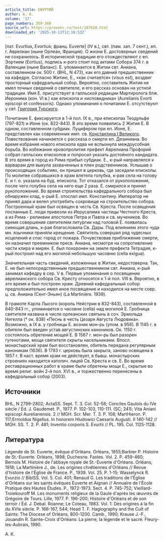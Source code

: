 ```yaml
---
article_title: ЕВУРТИЙ
author: А. К.
volume: '17'
page_numbers: 359-360
source_url: https://pravenc.ru/text/187620.html
downloaded_at: '2025-10-13T12:16:53Z'
---
```


[лат. Evurtius, Evortius; франц. Euverte] (IV в.), свт. (пам. зап. 7 сент.), еп. г. Аврелиан (ныне Орлеан, Франция). О жизни Е. достоверных сведений не сохранилось. В исторической традиции его отождествляют с еп. Эортием (Eortius), подпись к-рого стоит под актами Собора 374 г. в Валенции (ныне Валанс). Е. упоминается в Житии свт. Аниана, составленном ок. 500 г. (BHL, N 473), как его давний предшественник на кафедре. Согласно Житию, Е., «как считается» (visus est), воздвиг просторный кафедральный собор. Вероятно, составитель Жития не имел точных сведений о святителе, и его рассказ основан на устной традиции. Имя Е. присутствует в галльской редакции Мартиролога блж. Иеронима (кон. VI в.) как епископа и «исповедника» (Aurelianis Evorti episcopi et confessoris). Однако упоминания о почитании Е. отсутствуют у свт. [Григория Турского](<https://pravenc.ru/text/Григорий Турский.html>).

Почитание Е. фиксируется в 1-й пол. IX в., при епископах Теодульфе (797-821) и Ионе (ок. 822-843). В это время появились 2 Жития Е. В одном, составленном субдиак. Луцифером при еп. Ионе, Е. представлен как современник имп. св. [Константина I Великого](<https://pravenc.ru/text/Константин I Великий.html>). Повествование начинается с рассказа о смерти еп. Дезиниана. Во время избрания нового епископа едва не вспыхнула междоусобная борьба. Во избежание кровопролития префект Аврелиана Профорий собрал галльских епископов и попросил указать достойного кандидата. В это время в город из Рима прибыл субдиак. Е., к-рый направлялся к варварам для выкупа захваченных в плен родственников. Услышав о происходящих событиях, он пришел в церковь, где заседали епископы. По молитве собравшихся в храм влетела голубка, к-рая села на голову Е. и т. о. указала на буд. епископа. Тот отказался от рукоположения, после чего голубка села на него еще 2 раза. Е. смирился и принял рукоположение. Во время строительства кафедрального собора был обнаружен клад, к-рый Е. отослал имп. Константину. Император не принял дара и велел употребить сокровище на строительство собора. Построенный храм был освящен в честь Св. Креста. После освящения посланные Е. люди привезли из Иерусалима частицы Честного Креста, а из Рима - реликвии апостолов Петра и Павла и св. мучеников. Во время совершения святителем литургии над головой Е. появилась сияющая длань, к-рая благословила Св. Дары. Под влиянием этого чуда мн. язычники приняли крещение. Святитель совершил ряд чудесных исцелений и спас город от пожара. Почувствовав приближение смерти, он назначил преемником пресв. Аниана, несмотря на сопротивление части клира и мирян. Е. был похоронен на земле префекта Тетрадия, к-рый построил над его могилой небольшую часовню (cella exigua).

Значительная часть сведений, изложенных в Житии, недостоверна. Так, Е. не был непосредственным предшественником свт. Аниана, к-рый занимал кафедру в сер. V в. Первые упоминания о посвящении аврелианского собора Св. Кресту относятся к 1-й пол. VIII в. Вероятно, в это время и был построен храм. Древний кафедральный собор предположительно имел иное посвящение и находился на месте совр. ц. св. Аниана (Сент-Эньян) (La Martinière. 1939).

В грамоте Карла Лысого (король Нейстрии в 832-843), составленной в 840-843 гг., упоминается о часовне (cella) над могилой Е. Гробница святителя названа в числе орлеанских святынь в соч. Эрмольда Нигелла († ок. 838) «Песнь в честь Цезаря Августа Людовика». Возможно, в IX в. у гробницы Е. возник мон-рь (упом. в 956). В 1145 г. в обители был введен устав августинских каноников. Ок. 1150 г. состоялось обретение мощей Е. В 1567 г. мон-рь был разорен гугенотами, мощи святителя скрыты насельниками. Впосл. монастырский храм был восстановлен, обитель передана регулярным каноникам (1636). В 1793 г. церковь была закрыта, заново освящена в 1857 г. В наст. время храм не действует, в бывш. монастырских строениях находится католич. лицей Св. Креста и св. Е. Во время реставрационных работ в храме были обретены мощи Е., скрытые во время религ. войн 2-й пол. XVI в., и торжественно перенесены в кафедральный собор (2003).

## Источники

BHL, N 2799-2802; ActaSS. Sept. T. 3. Col. 52-58; Conciles Gaulois du IVe siècle / Éd. J. Gaudemet. P., 1977. P. 102-103, 110-111. (SC; 241); Vita Aniani episcopi Aurelianensis. 2 // MGH. Scr. Mer. T. 3. P. 108; MartHieron. P. 117;Ermoldus Nigellus. In honorem Hludowici Caesaris Augusti. II 140-142 // MGH. SS. T. 2. P. 481; Inventio corporis S. Evurtii // PL. 195. Col. 1125-1128.

## Литература

Légende de St. Euverte, évêque d'Orléans. Orléans, 1855;Barbier P. Histoire de St.-Euverte. Orléans, 1898; Duchesne. Fastes. Vol. 2. P. 459-460; Bernois M. Histoire de l'abbaye royale de St.-Euverte d'Orléans. Orléans, 1918; La Martinière J., de. Les origines chrétiennes d'Orléans // Revue d'histoire de l'Église de France. P., 1939. Vol. 25. P. 1-15; Wasselynck R. Evurzio // BiblSS. Vol. 5. Col. 401; Renaud G. Les traditions de l'Église d'Orléans sur les saints évêques Euverte et Aignan // Annuaire de l'École Pratique des Hautes Études. P., 1972-1973. Sect. 4. P. 745-752; Vieillard-Troiekouroff M. Les monuments religieux de la Gaule d'après les œuvres de Grégoire de Tours. Lille, 1977. P. 196-200; Histoire d'Orléans et de son terroir / Éd. J. Debal. Roanne; Le Coteau, 1983. Vol. 1: Dès origines á la fin du XVIe siècle. P. 166-167, 544; Head T. F. Hagiography and the Cult of Saints: The Diocese of Orléans, 800-1200. Camb., 1990; Krause J.-F., Jouandin R. Sainte-Croix d'Orléans: La pierre, la légende et le sacré. Fleury-les-Aubrais, 1990.

А. К.
